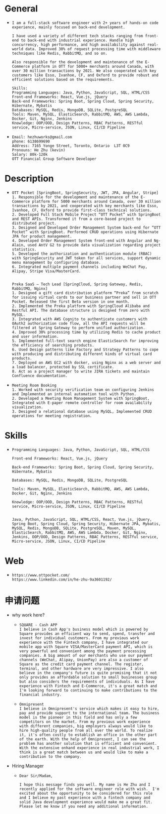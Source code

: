 # General

- ```
  I am a full-stack software engineer with 2+ years of hands-on code experience, mainly focused on back-end development.
  
  I have used a variety of different tech stacks ranging from front-end to back-end with industrial experience. Handle high concurrency, high performance, and high availability against real-world data. Improved 30% of request processing time with middleware techniques like Redis, RabbitMQ, and so on.
  
  Also responsible for the development and maintenance of the E-Commerce platform in OTT for 5000+ merchants around Canada, with over 30 million transactions by 2021. We also cooperated with key customers like Esso, Ivanhoe, CF, and Oxford to provide robust and efficient solutions based on the requirements.
  
  Skills:
  Programming Languages: Java, Python, JavaScript, SQL, HTML/CSS
  Front-end Frameworks: React, Vue.js, jQuery
  Back-end Frameworks: Spring Boot, Spring Cloud, Spring Security, Hibernate, Mybatis
  Databases: MySQL, Redis, MongoDB, SQLite, PostgreSQL
  Tools: Maven, MySQL, ElasticSearch, RabbitMQ, AWS, AWS Lambda, Docker, Git, Nginx, Jenkins
  Knowledge: OOP/OOD, Design Patterns, RBAC Patterns, RESTful service, Micro-service, JSON, Linux, CI/CD Pipeline
  ```

- ```
  Email: hezhuworks@gmail.com
  phone: 6138699690
  Address: 7165 Yonge Street, Toronto, Ontario  L3T 0C9
  Pronouns: He Zhu (kevin)
  Salary: 80k-120k
  OTT Financial Group Software Developer
  ```




# Description

- ```
  OTT Pocket [SpringBoot, SpringSecurity, JWT, JPA, Angular, Stripe]
  1. Responsible for the development and maintenance of the E-Commerce platform for 5000 merchants around Canada, over 30 million transactions by 2021, and cooperated with key merchants like Esso, Ivanhoe, CF, Oxford to provide first-class technical solutions.
  2. Developed Full Stack Mobile Project “OTT Pocket” with SpringBoot and REST APIs. Transformed it from a core-based project to distributed project.
  3. Designed and Developed Order Management System back-end for “OTT Pocket” with SpringBoot. Performed CRUD operations using Hibernate JPA for product management.
  4. Developed Order Management System front-end with Angular and Ng-Alain, used AntV G2 to provide data visualization regarding project statistics.
  5. Developed the authorization and authentication module (RBAC) with SpringSecurity and JWT token for all services, support dynamic menu management by configuring database.
  6. Integrated multiple payment channels including WeChat Pay, Alipay, Stripe Visa/MasterCard.
  
  
  Preka SaaS – Tech Lead [SpringCloud, Spring Gateway, Redis, RabbitMQ, Nginx]
  1. Designed a gift card distribution platform “Preka” from scratch for issuing virtual cards to our business partner and sell in OTT Pocket. Released the first Beta version in one month.
  2. Implemented the Preka platform with SpringCloud Alibaba and Restful API. The database structure is designed from zero with MySQL.
  3. Integrated with AWS Cognito to authenticate customers with OAuth2 authorization code flow, all the API requests will be filtered at Spring Gateway to perform unified authorization.
  4. Improved 30% processing time by utilizing Redis to cache product and user information.
  5. Implemented full-text search engine ElasticSearch for improving the efficiency of searching products.
  6. Used Design patterns like Factory and Strategy Patterns to cope with producing and distributing different kinds of virtual card products.
  7. Deployed on AWS EC2 with docker, using Nginx as a web server and a load balancer, protected by SSL certificate.
  8. Act as a project manager to write JIRA tickets and maintain Confluence documentation.
  ```

- ```
  Meeting Room Booking
  1. Worked with security verification team on configuring Jenkins and Implemented an internal automation tool with Python.
  2. Developed a Meeting Room Management System with SpringBoot, Integrated with E-paper remote controller for room availability visualization. 
  3. Designed a relational database using MySQL, Implemented CRUD operations for meeting registration.
  ```

# Skills

- ```
  Programming Languages: Java, Python, JavaScript, SQL, HTML/CSS
  
  Front-end Frameworks: React, Vue.js, jQuery
  
  Back-end Frameworks: Spring Boot, Spring Cloud, Spring Security, Hibernate, Mybatis
  
  Databases: MySQL, Redis, MongoDB, SQLite, PostgreSQL
  
  Tools: Maven, MySQL, ElasticSearch, RabbitMQ, AWS, AWS Lambda, Docker, Git, Nginx, Jenkins
  
  Knowledge: OOP/OOD, Design Patterns, RBAC Patterns, RESTful service, Micro-service, JSON, Linux, CI/CD Pipeline
  
  
  Java, Python, JavaScript, SQL, HTML/CSS, React, Vue.js, jQuery, Spring Boot, Spring Cloud, Spring Security, Hibernate JPA, Mybatis, MySQL, Redis, MongoDB, SQLite, PostgreSQL, Maven, MySQL, ElasticSearch, RabbitMQ, AWS, AWS Lambda, Docker, Git, Nginx, Jenkins, OOP/OOD, Design Patterns, RBAC Patterns, RESTful service, Micro-service, JSON, Linux, CI/CD Pipeline 
  ```

# Web

- ```
  https://www.ottpocket.com/
  https://www.linkedin.com/in/he-zhu-9a3601192/
  ```




# 申请问题

- why work here?

  - ```
    SQUARE - Cash APP
    I believe in Cash App's business model which is powered by Square provides an efficient way to send, spend, transfer and invest for individual customers. From my previous work experience with the Fintech company, I have integrated our mobile app with Square VISA/MasterCard payment API, which is very powerful and convenient among the payment processing companies. A big amount of our merchants who use our payment channels (WeChat, Alipay, UnionPay) are also a customer of Square as the credit card payment channel. The register, terminal, and other hardware are very impressive. I also believe in the company's future is quite promising that it not only provides an affordable solution to small businesses group but also considers the requirements of individuals. As I have experience with Fintech and E-Commerce, it's a great match and I'm looking forward to continuing to make contributions to the financial industry.
    ```

  - ```
    Omnipresent
    I believe in Omnipresent's service which makes it easy to hire, pay and provide support to the international team. The business model is the pioneer in this field and has only a few competitors on the market. From my previous work experience with different companies, big employers always would like to hire high-quality people from all over the world. To realize it, it's often costly to establish an office in the other part of the earth. With the help of Omnipresent, I can see the problem has another solution that is efficient and convenient. With the extensive onhand experience in real industrial work, I think is a great match between us and would like to make a contribution to the company.
    ```

- Hiring Manager

  - ```
    Dear Sir/Madam,
    
    I hope this message finds you well. My name is He Zhu and I recently applied for the software engineer role with wish.  I'm excited about the opportunity to be considered for this role and I believe my past experience with a fintech company and solid Java development experience would make me a great fit. Please let me know if you need any additional information.
    ```

